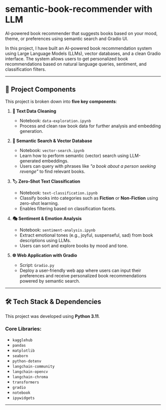 # semantic-book-recommender with LLM
AI-powered book recommender that suggests books based on your mood, theme, or preferences using semantic search and Gradio UI.

In this project, I have built an AI-powered book recommendation system using Large Language Models (LLMs), vector databases, and a clean Gradio interface. The system allows users to get personalized book recommendations based on natural language queries, sentiment, and classification filters.

---

## 🚀 Project Components

This project is broken down into **five key components**:

1. **🧹 Text Data Cleaning**
   - Notebook: `data-exploration.ipynb`
   - Process and clean raw book data for further analysis and embedding generation.

2. **🔎 Semantic Search & Vector Database**
   - Notebook: `vector-search.ipynb`
   - Learn how to perform semantic (vector) search using LLM-generated embeddings.  
   - Users can query with phrases like _"a book about a person seeking revenge"_ to find relevant books.

3. **🏷️ Zero-Shot Text Classification**
   - Notebook: `text-classification.ipynb`
   - Classify books into categories such as **Fiction** or **Non-Fiction** using zero-shot learning.  
   - Enables filtering based on classification facets.

4. **🎭 Sentiment & Emotion Analysis**
   - Notebook: `sentiment-analysis.ipynb`
   - Extract emotional tones (e.g., joyful, suspenseful, sad) from book descriptions using LLMs.  
   - Users can sort and explore books by mood and tone.

5. **🌐 Web Application with Gradio**
   - Script: `Gradio.py`
   - Deploy a user-friendly web app where users can input their preferences and receive personalized book recommendations powered by semantic search.

---

## 🛠️ Tech Stack & Dependencies

This project was developed using **Python 3.11**.

### Core Libraries:
- `kagglehub`
- `pandas`
- `matplotlib`
- `seaborn`
- `python-dotenv`
- `langchain-community`
- `langchain-opencv`
- `langchain-chroma`
- `transformers`
- `gradio`
- `notebook`
- `ipywidgets`

---
